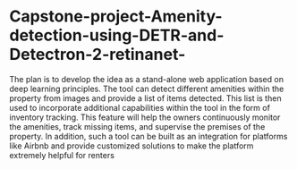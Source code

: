 # Capstone-project-Amenity-detection-using-DETR-and-Detectron-2-retinanet-

The plan is to develop the idea as a stand-alone web application based on deep learning principles. The tool can detect different amenities within the property from images and provide a list of items detected. This list is then used to incorporate additional capabilities within the tool in the form of inventory tracking. This feature will help the owners continuously monitor the amenities, track missing items, and supervise the premises of the property. In addition, such a tool can be built as an integration for platforms like Airbnb and provide customized solutions to make the platform extremely helpful for renters
